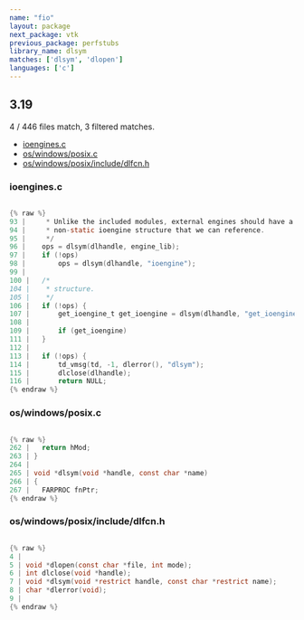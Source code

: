 ```yaml
---
name: "fio"
layout: package
next_package: vtk
previous_package: perfstubs
library_name: dlsym
matches: ['dlsym', 'dlopen']
languages: ['c']
---
```

## 3.19
4 / 446 files match, 3 filtered matches.

 - [ioengines.c](#ioenginesc)
 - [os/windows/posix.c](#oswindowsposixc)
 - [os/windows/posix/include/dlfcn.h](#oswindowsposixincludedlfcnh)

### ioengines.c

```c

{% raw %}
93 | 	 * Unlike the included modules, external engines should have a
94 | 	 * non-static ioengine structure that we can reference.
95 | 	 */
96 | 	ops = dlsym(dlhandle, engine_lib);
97 | 	if (!ops)
98 | 		ops = dlsym(dlhandle, "ioengine");
99 | 
100 | 	/*
104 | 	 * structure.
105 | 	 */
106 | 	if (!ops) {
107 | 		get_ioengine_t get_ioengine = dlsym(dlhandle, "get_ioengine");
108 | 
109 | 		if (get_ioengine)
111 | 	}
112 | 
113 | 	if (!ops) {
114 | 		td_vmsg(td, -1, dlerror(), "dlsym");
115 | 		dlclose(dlhandle);
116 | 		return NULL;
{% endraw %}

```
### os/windows/posix.c

```c

{% raw %}
262 | 	return hMod;
263 | }
264 | 
265 | void *dlsym(void *handle, const char *name)
266 | {
267 | 	FARPROC fnPtr;
{% endraw %}

```
### os/windows/posix/include/dlfcn.h

```c

{% raw %}
4 | 
5 | void *dlopen(const char *file, int mode);
6 | int dlclose(void *handle);
7 | void *dlsym(void *restrict handle, const char *restrict name);
8 | char *dlerror(void);
9 | 
{% endraw %}

```